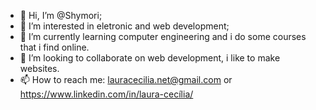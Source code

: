 - 👋 Hi, I’m @Shymori;
- 👀 I’m interested in eletronic and web development;
- 🌱 I’m currently learning computer engineering and i do some courses that i find online.
- 💞️ I’m looking to collaborate on web development, i like to make websites.
- 📫 How to reach me: lauracecilia.net@gmail.com or https://www.linkedin.com/in/laura-cecília/
